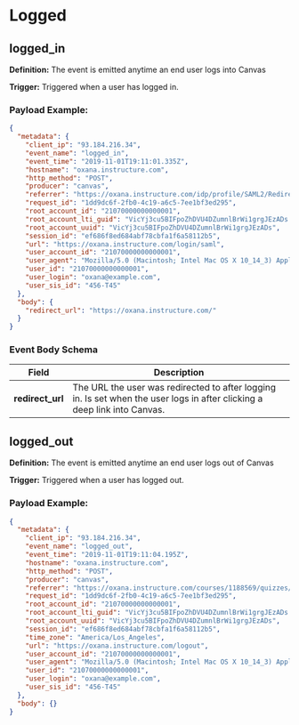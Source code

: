 Logged
==============

<h2 id="logged_in">logged_in</h2>

**Definition:** The event is emitted anytime an end user logs into Canvas

**Trigger:** Triggered when a user has logged in.




### Payload Example:

```json
{
  "metadata": {
    "client_ip": "93.184.216.34",
    "event_name": "logged_in",
    "event_time": "2019-11-01T19:11:01.335Z",
    "hostname": "oxana.instructure.com",
    "http_method": "POST",
    "producer": "canvas",
    "referrer": "https://oxana.instructure.com/idp/profile/SAML2/Redirect/SSO?execution=e1s2",
    "request_id": "1dd9dc6f-2fb0-4c19-a6c5-7ee1bf3ed295",
    "root_account_id": "21070000000000001",
    "root_account_lti_guid": "VicYj3cu5BIFpoZhDVU4DZumnlBrWi1grgJEzADs.oxana.instructure.com",
    "root_account_uuid": "VicYj3cu5BIFpoZhDVU4DZumnlBrWi1grgJEzADs",
    "session_id": "ef686f8ed684abf78cbfa1f6a58112b5",
    "url": "https://oxana.instructure.com/login/saml",
    "user_account_id": "21070000000000001",
    "user_agent": "Mozilla/5.0 (Macintosh; Intel Mac OS X 10_14_3) AppleWebKit/537.36 (KHTML, like Gecko) Chrome/73.0.3683.103 Safari/537.36",
    "user_id": "21070000000000001",
    "user_login": "oxana@example.com",
    "user_sis_id": "456-T45"
  },
  "body": {
    "redirect_url": "https://oxana.instructure.com/"
  }
}
```




### Event Body Schema

| Field | Description |
|-|-|
| **redirect_url** | The URL the user was redirected to after logging in. Is set when the user logs in after clicking a deep link into Canvas. |



<h2 id="logged_out">logged_out</h2>

**Definition:** The event is emitted anytime an end user logs out of Canvas

**Trigger:** Triggered when a user has logged out.




### Payload Example:

```json
{
  "metadata": {
    "client_ip": "93.184.216.34",
    "event_name": "logged_out",
    "event_time": "2019-11-01T19:11:04.195Z",
    "hostname": "oxana.instructure.com",
    "http_method": "POST",
    "producer": "canvas",
    "referrer": "https://oxana.instructure.com/courses/1188569/quizzes/4266352?module_item_id=23650329",
    "request_id": "1dd9dc6f-2fb0-4c19-a6c5-7ee1bf3ed295",
    "root_account_id": "21070000000000001",
    "root_account_lti_guid": "VicYj3cu5BIFpoZhDVU4DZumnlBrWi1grgJEzADs.oxana.instructure.com",
    "root_account_uuid": "VicYj3cu5BIFpoZhDVU4DZumnlBrWi1grgJEzADs",
    "session_id": "ef686f8ed684abf78cbfa1f6a58112b5",
    "time_zone": "America/Los_Angeles",
    "url": "https://oxana.instructure.com/logout",
    "user_account_id": "21070000000000001",
    "user_agent": "Mozilla/5.0 (Macintosh; Intel Mac OS X 10_14_3) AppleWebKit/537.36 (KHTML, like Gecko) Chrome/73.0.3683.103 Safari/537.36",
    "user_id": "21070000000000001",
    "user_login": "oxana@example.com",
    "user_sis_id": "456-T45"
  },
  "body": {}
}
```





